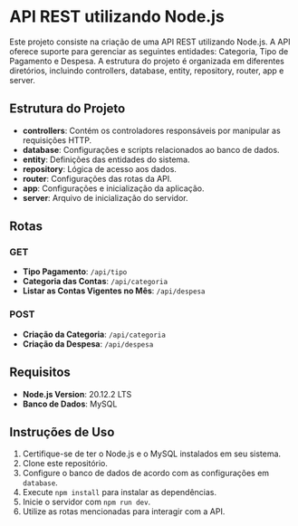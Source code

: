 # API REST utilizando Node.js

Este projeto consiste na criação de uma API REST utilizando Node.js. A API oferece suporte para gerenciar as seguintes entidades: Categoria, Tipo de Pagamento e Despesa. A estrutura do projeto é organizada em diferentes diretórios, incluindo controllers, database, entity, repository, router, app e server.

## Estrutura do Projeto

- **controllers**: Contém os controladores responsáveis por manipular as requisições HTTP.
- **database**: Configurações e scripts relacionados ao banco de dados.
- **entity**: Definições das entidades do sistema.
- **repository**: Lógica de acesso aos dados.
- **router**: Configurações das rotas da API.
- **app**: Configurações e inicialização da aplicação.
- **server**: Arquivo de inicialização do servidor.

## Rotas

### GET

- **Tipo Pagamento**: `/api/tipo`
- **Categoria das Contas**: `/api/categoria`
- **Listar as Contas Vigentes no Mês**: `/api/despesa`

### POST

- **Criação da Categoria**: `/api/categoria`
- **Criação da Despesa**: `/api/despesa`

## Requisitos

- **Node.js Version**: 20.12.2 LTS
- **Banco de Dados**: MySQL

## Instruções de Uso

1. Certifique-se de ter o Node.js e o MySQL instalados em seu sistema.
2. Clone este repositório.
3. Configure o banco de dados de acordo com as configurações em `database`.
4. Execute `npm install` para instalar as dependências.
5. Inicie o servidor com `npm run dev`.
6. Utilize as rotas mencionadas para interagir com a API.
